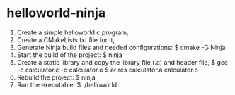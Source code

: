 # helloworld-ninja

1. Create a simple helloworld.c program,
2. Create a CMakeLists.txt file for it,
3. Generate Ninja build files and needed configurations: 
    $ cmake -G Ninja
4. Start the build of the project:
    $ ninja
5. Create a static library and copy the library file (.a) and header file,
    $ gcc -c calculator.c -o calculator.o
    $ ar rcs calculator.a calculator.o
6. Rebuild the project:
    $ ninja
7. Run the executable:
    $ ./helloworld
